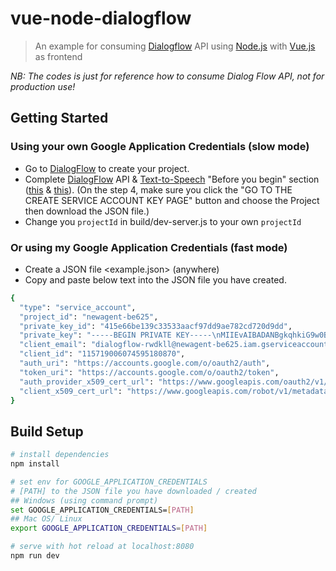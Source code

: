 # vue-node-dialogflow

> An example for consuming [Dialogflow][df] API using [Node.js][nodejs] with [Vue.js][vue] as frontend

*NB: The codes is just for reference how to consume Dialog Flow API, not for production use!*

## Getting Started
### Using your own Google Application Credentials (slow mode)
- Go to [DialogFlow][dfweb] to create your project.
- Complete [DialogFlow][df] API & [Text-to-Speech][tts] "Before you begin" section ([this][t1] & [this][t2]). (On the step 4, make sure you click the "GO TO THE CREATE SERVICE ACCOUNT KEY PAGE" button and choose the Project then download the JSON file.)
- Change you `projectId` in build/dev-server.js to your own `projectId`
### Or using my Google Application Credentials (fast mode)
- Create a JSON file <example.json> (anywhere)
- Copy and paste below text into the JSON file you have created.

``` bash
{
  "type": "service_account",
  "project_id": "newagent-be625",
  "private_key_id": "415e66be139c33533aacf97dd9ae782cd720d9dd",
  "private_key": "-----BEGIN PRIVATE KEY-----\nMIIEvAIBADANBgkqhkiG9w0BAQEFAASCBKYwggSiAgEAAoIBAQCiLBnwKE7BxO0H\n60TqzzW0CTTh+tPe6V5yuRZNTXyaePTih/2x/XnJBIEnnUPH01/hyGoFvO6IJ/92\nc5A7AvxmD6cKp6avFs/4pJ7Gi2WZKq4zq8ZWGQ5zHVW/+vOVRLtaA8+uOPKFKA2A\n3776n6+SnP3WhQFOQKSur+cVVphZYwkQRpDq6Tmxq6Z6dJ3n6cB+w33zAehen/Ge\niiZ7sTioJjf7kHrvAHSW7Ijqm6fuqvknhMAwcjYfO1JGmJG+bAUmVjjPEn4PFN76\nxxB4o3sxw1+Z31JDSCV3lgxoKkG/6UaEiQ9o5wxuKYroBsljRB5uIW7JfOS/eZuG\n59m9pOIPAgMBAAECggEAGNRLvFtPg5dU+ytoR9Ml08S9FgRDQBPW5BW2dmtwsm3m\ngHB1xTSb2s0XwSrw371bJsR6hxpgIvSMxmP3JzHT1wR6fMUiXhhOCzGZJajeC09f\nkIWyPihj7/gD0vrnJGl7jdKbj38kkoKJXrvjD5g3V2k17Aw9IPAAxsYjyT6S4Mxs\nfwO1hlZIbAOXrOa1UeT9SSbyNTwfNFBom/p2CAVG3zq8lmf4RsqQ4BNUSWpkzogL\n8EWbjTCRZ4RbBrUIRkSYLAkOWuovKomMqqaMk/ka3x/7AqANldXcbaV9y3eWyeYL\nEaNvPHZ2XZeFxtAdx8zhzyLmSl3AErqPVTUuOzeKoQKBgQDS1s+XYglXJX1/oSyx\nF2OpyfGFF9fS9X9504oaWBFGfiTbDysUQlNMNVl/bpaULh0d41xUyrlR1bhcszOj\nqH7gQ37wUBzidAcR92zBU8EhIXU52TSVxYMsXJer7JpP+huMDtFBjBDXElwoDCmT\nMu3B7hjuxR7zA8juLQc8Sh/SRwKBgQDE6K8+RCWRW1j4jhvvP5nBO7p3F1D0YqgF\nlfTSQ0dkZkcR4qLEv3vS2Ced890eI1HWXAzEhTPZuPWnLANXoFbPCx7dCOvcFbQQ\nxW01adQ/N8ctzKGL0Jl945S3GenLqz+lV825JgQ2lPRwA98isuW0axgg+TDtfFmf\n1cG1EP5N+QKBgGYCAFYh3JsJTHrfpBvaUSHozq2yJ32twYtTydGNIm6UwYgrApC+\ntkZ82VxKSRhQZ036nsV3f8oUOSrAmQ9pilk+zr++QvtdX75Vk4zF1P8OjQT8DfEY\nqqpf8hIAW3iubX2J/bxU5CDqhSPrHoJVdasKY43CWYMCJcj2iDWnN1YpAoGAGyMW\nQ7aQlt/H+zlakDZrsj3RDOiht4yBK4PnIbMz+5o84TIizIq3Pe+cRiB9sNGdTbWR\n7OOOqcrb0BY4v7LRQ+d8cWnxV3uGPWl4C4xyO+QsBxvUh7hP7xGWRUXE+tS3CMp5\nB7M9kWgl5+ogrl+JWLwJr0GohJJGp8iF0bZt1cECgYAqEfkO8wGrBuPd6cQ5AlSw\n2aaqHAAwArAzZzcN8LeyVRgYzFsYcJnLpkTWWkMthj5xacsxTKNZYCjma9Gyv6pR\nvCB0BkWHTAxnEf2CCLZXMj14Gewd4O66gDdb8ckD8fIsVr+qfsMtbPqVhrUYKKLa\nVz8zwyIl28LAb3uKzR77wg==\n-----END PRIVATE KEY-----\n",
  "client_email": "dialogflow-rwdkll@newagent-be625.iam.gserviceaccount.com",
  "client_id": "115719006074595180870",
  "auth_uri": "https://accounts.google.com/o/oauth2/auth",
  "token_uri": "https://accounts.google.com/o/oauth2/token",
  "auth_provider_x509_cert_url": "https://www.googleapis.com/oauth2/v1/certs",
  "client_x509_cert_url": "https://www.googleapis.com/robot/v1/metadata/x509/dialogflow-rwdkll%40newagent-be625.iam.gserviceaccount.com"
}

```

## Build Setup

``` bash
# install dependencies
npm install

# set env for GOOGLE_APPLICATION_CREDENTIALS
# [PATH] to the JSON file you have downloaded / created
## Windows (using command prompt)
set GOOGLE_APPLICATION_CREDENTIALS=[PATH]
## Mac OS/ Linux
export GOOGLE_APPLICATION_CREDENTIALS=[PATH]

# serve with hot reload at localhost:8080
npm run dev
```

[dfweb]: <https://dialogflow.com/>
[df]: <https://github.com/dialogflow/dialogflow-nodejs-client-v2>
[nodejs]: <https://nodejs.org>
[vue]: <https://vuejs.org/>
[tts]: <https://github.com/googleapis/nodejs-text-to-speech>
[t1]: <https://github.com/dialogflow/dialogflow-nodejs-client-v2#before-you-begin>
[t2]: <https://github.com/googleapis/nodejs-text-to-speech#before-you-begin>
